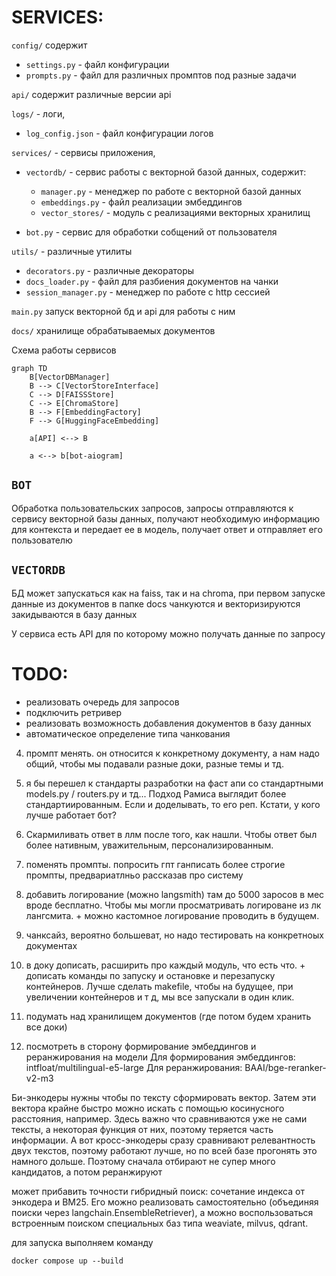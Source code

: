 # SERVICES:
`config/` содержит 
- `settings.py` - файл конфигурации 
- `prompts.py` - файл для различных промптов под разные задачи

`api/` содержит различные версии api

`logs/` - логи, 
- `log_config.json` - файл конфигурации логов

`services/` - сервисы приложения, 
- `vectordb/` - сервис работы с векторной базой данных, содержит: 
  - `manager.py` - менеджер по работе с векторной базой данных
  - `embeddings.py` - файл реализации эмбеддингов
  - `vector_stores/` - модуль с реализациями векторных хранилищ

- `bot.py` - сервис для обработки собщений от пользователя

`utils/` - различные утилиты 
- `decorators.py` - различные декораторы
- `docs_loader.py` - файл для разбиения документов на чанки
- `session_manager.py` - менеджер по работе с http сессией

`main.py` запуск векторной бд и api для работы с ним

`docs/` хранилище обрабатываемых документов


Схема работы сервисов

```mermaid
graph TD
    B[VectorDBManager]
    B --> C[VectorStoreInterface]
    C --> D[FAISSStore]
    C --> E[ChromaStore]
    B --> F[EmbeddingFactory]
    F --> G[HuggingFaceEmbedding]
    
    a[API] <--> B
    
    a <--> b[bot-aiogram]
```

## `BOT`
Обработка пользовательских запросов, запросы отправляются к сервису векторной базы данных, получают необходимую 
информацию для контекста и передает ее в модель, получает ответ и отправляет его пользователю

## `VECTORDB`
БД может запускаться как на faiss, так и на chroma, при первом запуске данные из документов в папке docs чанкуются
и векторизируются закидываются в базу данных

У сервиса есть API для по которому можно получать данные по запросу 


# TODO:
- реализовать очередь для запросов
- подключить ретривер
- реализовать возможность добавления документов в базу данных
- автоматическое определение типа чанкования


4. промпт менять. он относится к конкретному документу, а нам надо общий, чтобы мы подавали разные доки, разные темы и тд. 
5. я бы перешел к стандарты разработки на фаст апи со стандартными models.py / routers.py и тд...
Подход Рамиса выглядит более стандартиированным. Если и доделывать, то его реп. Кстати, у кого лучше работает бот?
6. Скармиливать ответ в ллм после того, как нашли. Чтобы ответ был более нативным, уважительным, персонализированным.


1. поменять промпты. попросить гпт ганписать более строгие промпты, предвариатлньо рассказав про систему
2. добавить логирование (можно langsmith) там до 5000 заросов в мес вроде бесплатно. Чтобы мы могли просматривать логироване из лк лангсмита. + можно кастомное логирование проводить в будущем. 
3. чанксайз, вероятно большеват, но надо тестировать на конкретноых документах
4. в доку дописать, расширить про каждый модуль, что есть что. + дописать команды по запуску и остановке и перезапуску контейнеров. Лучше сделать makefile, чтобы на будущее, при увеличении контейнеров и т д, мы все запускали в один клик. 
5. подумать над хранилищем документов (где потом будем хранить все доки)
6. посмотреть в сторону формирование эмбеддингов и реранжирования на модели 
Для формирования эмбеддингов: intfloat/multilingual-e5-large
Для реранжирования: BAAI/bge-reranker-v2-m3

Би-энкодеры нужны чтобы по тексту сформировать вектор. Затем эти вектора крайне быстро можно искать с помощью косинусного расстояния, например. Здесь важно что сравниваются уже не сами тексты, а некоторая функция от них, поэтому теряется часть информации. А вот кросс-энкодеры сразу сравнивают релевантность двух текстов, поэтому работают лучше, но по всей базе прогонять это намного дольше. Поэтому сначала отбирают не супер много кандидатов, а потом реранжируют

может прибавить точности гибридный поиск: сочетание индекса от энкодера и BM25. Его можно реализовать самостоятельно (объединяя поиски через langchain.EnsembleRetriever), а можно воспользоваться встроенным поиском специальных баз типа weaviate, milvus, qdrant.


для запуска выполняем команду 

    docker compose up --build
